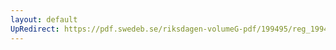 ```yaml
---
layout: default
UpRedirect: https://pdf.swedeb.se/riksdagen-volumeG-pdf/199495/reg_199495/reg_199495_0406.pdf
---
```

